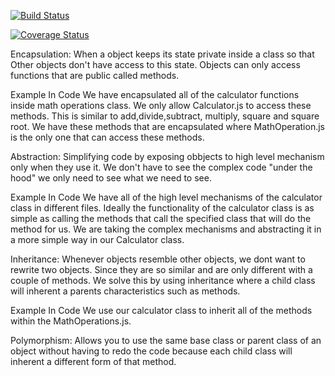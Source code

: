 [![Build Status](https://travis-ci.com/Gabe397/is219hello.svg?branch=master)](https://travis-ci.com/Gabe397/is219hello)

[![Coverage Status](https://coveralls.io/repos/github/Gabe397/is219hello/badge.svg?branch=master)](https://coveralls.io/github/Gabe397/is219hello?branch=master)

Encapsulation: When a object keeps its state private inside a class so that Other objects don't have access to this state. Objects can only access functions that are public called methods.

Example In Code
    We have encapsulated all of the calculator functions inside math operations class. We only allow Calculator.js to access
    these methods. This is similar to add,divide,subtract, multiply, square and square root. We have these methods that are encapsulated where
    MathOperation.js is the only one that can access these methods.
    
Abstraction: Simplifying code by exposing obbjects to high level mechanism only when they use it. We don't have to see the
complex code "under the hood" we only need to see what we need to see.

Example In Code
    We have all of the high level mechanisms of the calculator class in different files. Ideally the functionality of the calculator class
    is as simple as calling the methods that call the specified class that will do the method for us. We are taking the complex mechanisms
    and abstracting it in a more simple way in our Calculator class.

Inheritance: Whenever objects resemble other objects, we dont want to rewrite two objects. Since they are so similar and are only different
with a couple of methods. We solve this by using inheritance where a child class will inherent a parents characteristics such as methods.

Example In Code
    We use our calculator class to inherit all of the methods within the MathOperations.js.

Polymorphism: Allows you to use the same base class or parent class of an object without having to redo the code because each child class 
will inherent a different form of that method.

    
  